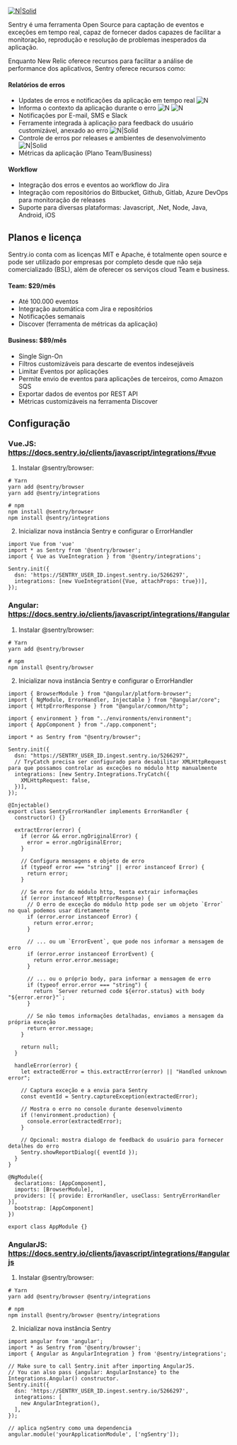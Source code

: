 [![N|Solid](https://sentry-brand.storage.googleapis.com/sentry-logo-black.png)](https://sentry.io)

Sentry é uma ferramenta Open Source para captação de eventos e exceções em tempo real, capaz de fornecer dados capazes de facilitar a monitoração, reprodução e resolução de problemas inesperados da aplicação.

Enquanto New Relic oferece recursos para facilitar a análise de performance dos aplicativos, Sentry oferece recursos como:

#### Relatórios de erros
 - Updates de erros e notificações da aplicação em tempo real
![N](https://i.imgur.com/RI6rP65.png)
 - Informa o contexto da aplicação durante o erro
![N](https://i.imgur.com/FmlXTgW.png)
![N](https://i.imgur.com/RA4A5ru.png)
 - Notificações por E-mail, SMS e Slack
 - Ferramente integrada à aplicação para feedback do usuário  customizável, anexado ao erro
 ![N|Solid](https://docs.sentry.io/assets/user_feedback_widget-d73dfdf1999502c73317f8155a05e48e163e8772b4bfc771485086ea043652de.png)
 - Controle de erros por releases e ambientes de desenvolvimento
 ![N|Solid](https://docs.sentry.io/assets/environments/env_dropdown-955fde42ed5aff1eae3320be20d4cad32fe207a3f0eaed31c61d77cb23e9a731.png)
 - Métricas da aplicação (Plano Team/Business)

#### Workflow
 - Integração dos erros e eventos ao workflow do Jira
 - Integração com repositórios do Bitbucket, Github, Gitlab, Azure DevOps para monitoração de releases
 - Suporte para diversas plataformas: Javascript, .Net, Node, Java, Android, iOS 
 
## Planos e licença
Sentry.io conta com as licenças MIT e Apache, é totalmente open source e pode ser utilizado por empresas por completo desde que não seja comercializado (BSL), além de oferecer os serviços cloud Team e business.

#### Team: $29/mês
- Até 100.000 eventos
- Integração automática com Jira e repositórios
- Notificações semanais
- Discover (ferramenta de métricas da aplicação)

#### Business: $89/mês
- Single Sign-On
- Filtros customizáveis para descarte de eventos indesejáveis
- Limitar Eventos por aplicações
- Permite envio de eventos para aplicações de terceiros, como Amazon SQS
- Exportar dados de eventos por REST API
- Métricas customizáveis na ferramenta Discover


## Configuração
### Vue.JS: https://docs.sentry.io/clients/javascript/integrations/#vue
1. Instalar @sentry/browser:
```
# Yarn
yarn add @sentry/browser
yarn add @sentry/integrations

# npm
npm install @sentry/browser
npm install @sentry/integrations
```

2. Inicializar nova instância Sentry e configurar o ErrorHandler
```
import Vue from 'vue'
import * as Sentry from '@sentry/browser';
import { Vue as VueIntegration } from '@sentry/integrations';

Sentry.init({
  dsn: 'https://SENTRY_USER_ID.ingest.sentry.io/5266297',
  integrations: [new VueIntegration({Vue, attachProps: true})],
});
```

### Angular: https://docs.sentry.io/clients/javascript/integrations/#angular
1. Instalar @sentry/browser:
```
# Yarn
yarn add @sentry/browser

# npm
npm install @sentry/browser
```

2. Inicializar nova instância Sentry e configurar o ErrorHandler
```
import { BrowserModule } from "@angular/platform-browser";
import { NgModule, ErrorHandler, Injectable } from "@angular/core";
import { HttpErrorResponse } from "@angular/common/http";

import { environment } from "../environments/environment";
import { AppComponent } from "./app.component";

import * as Sentry from "@sentry/browser";

Sentry.init({
  dsn: "https://SENTRY_USER_ID.ingest.sentry.io/5266297",
  // TryCatch precisa ser configurado para desabilitar XMLHttpRequest para que possamos controlar as exceções no módulo http manualmente
  integrations: [new Sentry.Integrations.TryCatch({
    XMLHttpRequest: false,
  })],
});

@Injectable()
export class SentryErrorHandler implements ErrorHandler {
  constructor() {}

  extractError(error) {
    if (error && error.ngOriginalError) {
      error = error.ngOriginalError;
    }

    // Configura mensagens e objeto de erro
    if (typeof error === "string" || error instanceof Error) {
      return error;
    }

    // Se erro for do módulo http, tenta extrair informações
    if (error instanceof HttpErrorResponse) {
      // O erro de exceção do módulo http pode ser um objeto `Error` no qual podemos usar diretamente
      if (error.error instanceof Error) {
        return error.error;
      }

      // ... ou um `ErrorEvent`, que pode nos informar a mensagem de erro
      if (error.error instanceof ErrorEvent) {
        return error.error.message;
      }

      // ... ou o próprio body, para informar a mensagem de erro
      if (typeof error.error === "string") {
        return `Server returned code ${error.status} with body "${error.error}"`;
      }

      // Se não temos informações detalhadas, enviamos a mensagem da própria exceção
      return error.message;
    }

    return null;
  }

  handleError(error) {
    let extractedError = this.extractError(error) || "Handled unknown error";

    // Captura exceção e a envia para Sentry
    const eventId = Sentry.captureException(extractedError);
    
    // Mostra o erro no console durante desenvolvimento
    if (!environment.production) {
      console.error(extractedError);
    }
    
    // Opcional: mostra dialogo de feedback do usuário para fornecer detalhes do erro
    Sentry.showReportDialog({ eventId });
  }
}

@NgModule({
  declarations: [AppComponent],
  imports: [BrowserModule],
  providers: [{ provide: ErrorHandler, useClass: SentryErrorHandler }],
  bootstrap: [AppComponent]
})

export class AppModule {}
```

### AngularJS: https://docs.sentry.io/clients/javascript/integrations/#angularjs
1. Instalar @sentry/browser:
```
# Yarn
yarn add @sentry/browser @sentry/integrations

# npm
npm install @sentry/browser @sentry/integrations
```

2. Inicializar nova instância Sentry
```
import angular from 'angular';
import * as Sentry from '@sentry/browser';
import { Angular as AngularIntegration } from '@sentry/integrations';

// Make sure to call Sentry.init after importing AngularJS. 
// You can also pass {angular: AngularInstance} to the Integrations.Angular() constructor.
Sentry.init({
  dsn: 'https://SENTRY_USER_ID.ingest.sentry.io/5266297',
  integrations: [
    new AngularIntegration(),
  ],
});

// aplica ngSentry como uma dependencia
angular.module('yourApplicationModule', ['ngSentry']);
```
